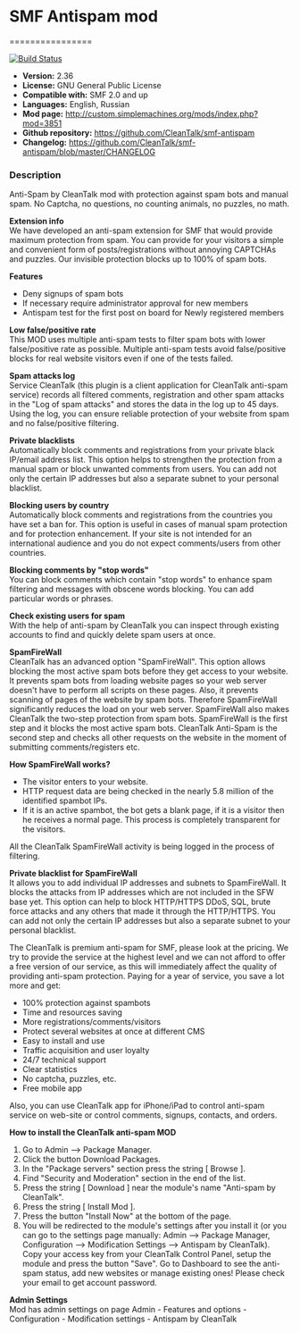# SMF Antispam mod
================

[![Build Status](https://travis-ci.org/CleanTalk/smf-antispam.svg)](https://travis-ci.org/CleanTalk/smf-antispam)

* **Version:** 2.36
* **License:** GNU General Public License  
* **Compatible with:** SMF 2.0 and up  
* **Languages:** English, Russian  
* **Mod page:** http://custom.simplemachines.org/mods/index.php?mod=3851
* **Github repository:** https://github.com/CleanTalk/smf-antispam  
* **Changelog:** https://github.com/CleanTalk/smf-antispam/blob/master/CHANGELOG  

### Description
Anti-Spam by CleanTalk mod with protection against spam bots and manual spam.
No Captcha, no questions, no counting animals, no puzzles, no math.

**Extension info**  
We have developed an anti-spam extension for SMF that would provide maximum protection from spam. You can provide for your visitors a simple and convenient form of posts/registrations without annoying CAPTCHAs and puzzles. Our invisible protection blocks up to 100% of spam bots.

**Features**  
* Deny signups of spam bots
* If necessary require administrator approval for new members
* Antispam test for the first post on board for Newly registered members


**Low false/positive rate**  
This MOD uses multiple anti-spam tests to filter spam bots with lower false/positive rate as possible. Multiple anti-spam tests avoid false/positive blocks for real website visitors even if one of the tests failed.

**Spam attacks log**  
Service CleanTalk (this plugin is a client application for CleanTalk anti-spam service) records all filtered comments, registration and other spam attacks in the "Log of spam attacks" and stores the data in the log up to 45 days. Using the log, you can ensure reliable protection of your website from spam and no false/positive filtering.

**Private blacklists**  
Automatically block comments and registrations from your private black IP/email address list. This option helps to strengthen the protection from a manual spam or block unwanted comments from users. You can add not only the certain IP addresses but also a separate subnet to your personal blacklist.

**Blocking users by country**  
Automatically block comments and registrations from the countries you have set a ban for. This option is useful in cases of manual spam protection and for protection enhancement. If your site is not intended for an international audience and you do not expect comments/users from other countries.

**Blocking comments by "stop words"**  
You can block comments which contain "stop words" to enhance spam filtering and messages with obscene words blocking. You can add particular words or phrases.

**Check existing users for spam**  
With the help of anti-spam by CleanTalk you can inspect through existing accounts to find and quickly delete spam users at once.

**SpamFireWall**  
CleanTalk has an advanced option "SpamFireWall". This option allows blocking the most active spam bots before they get access to your website. It prevents spam bots from loading website pages so your web server doesn't have to perform all scripts on these pages. Also, it prevents scanning of pages of the website by spam bots. Therefore SpamFireWall significantly reduces the load on your web server. SpamFireWall also makes CleanTalk the two-step protection from spam bots. SpamFireWall is the first step and it blocks the most active spam bots. CleanTalk Anti-Spam is the second step and checks all other requests on the website in the moment of submitting comments/registers etc.

**How SpamFireWall works?**  
* The visitor enters to your website.
* HTTP request data are being checked in the nearly 5.8 million of the identified spambot IPs.
* If it is an active spambot, the bot gets a blank page, if it is a visitor then he receives a normal page. This process is completely transparent for the visitors.


All the CleanTalk SpamFireWall activity is being logged in the process of filtering.

**Private blacklist for SpamFireWall**  
It allows you to add individual IP addresses and subnets to SpamFireWall. It blocks the attacks from IP addresses which are not included in the SFW base yet. This option can help to block HTTP/HTTPS DDoS, SQL, brute force attacks and any others that made it through the HTTP/HTTPS. You can add not only the certain IP addresses but also a separate subnet to your personal blacklist.

The CleanTalk is premium anti-spam for SMF, please look at the  pricing. We try to provide the service at the highest level and we can not afford to offer a free version of our service, as this will immediately affect the quality of providing anti-spam protection. Paying for a year of service, you save a lot more and get:

* 100% protection against spambots
* Time and resources saving
* More registrations/comments/visitors
* Protect several websites at once at different CMS
* Easy to install and use
* Traffic acquisition and user loyalty
* 24/7 technical support
* Clear statistics
* No captcha, puzzles, etc.
* Free mobile app

Also, you can use CleanTalk app for iPhone/iPad to control anti-spam service on web-site or control comments, signups, contacts, and orders.

**How to install the CleanTalk anti-spam MOD**

1. Go to Admin —> Package Manager.
2. Click the button Download Packages.
3. In the "Package servers" section press the string [ Browse ].
4. Find "Security and Moderation" section in the end of the list.
5. Press the string [ Download ] near the module's name "Anti-spam by CleanTalk".
6. Press the string [ Install Mod ].
7. Press the button "Install Now" at the bottom of the page.
8. You will be redirected to the module's settings after you install it (or you can go to the settings page manually: Admin —> Package Manager, Configuration —> Modification Settings —> Antispam by CleanTalk). Copy your access key from your CleanTalk Control Panel, setup the module and press the button "Save".
Go to Dashboard to see the anti-spam status, add new websites or manage existing ones! Please check your email to get account password.

**Admin Settings**  
Mod has admin settings on page Admin - Features and options - Configuration - Modification settings - Antispam by CleanTalk
